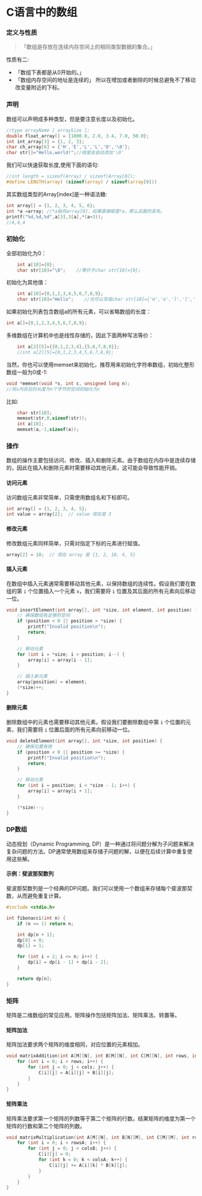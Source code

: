 # C语言中的数组

### 定义与性质

> 「数组是存放在连续内存空间上的相同类型数据的集合。」

性质有二:
-    「数组下表都是从0开始的。」
-    「数组内存空间的地址是连续的」
所以在增加或者删除的时候总避免不了移动改变量附近的下标。

### 声明
数组可以声明成多种类型，但是要注意长度以及初始化。
```c
//type arrayName [ arraySize ];
double float_array[] = {1000.0, 2.0, 3.4, 7.0, 50.0};
int int_array[3] = {1, 2, 3};
char ch_array[6] = {'H','E','L','L','O','\0'};
char str[]="Hello,world!";//结尾会自动添加'\0'
```
我们可以快速获取长度,使用下面的语句:
```c
//int length = sizeof(Array) / sizeof(Array[0]);
#define LENGTH(array) (sizeof(array) / sizeof(array[0]))
```
其实数组类型的$\text{Array}\text{[index]}$是一种语法糖:
```c
int array[] = {1, 2, 3, 4, 5, 6};
int *a =array; //*a指向array[0]，如果直接赋值*a，那么后面的丢失。
printf("%d,%d,%d",a[3],3[a],*(a+3));
//4,4,4
```
### 初始化

全部初始化为0：
```c
    int a[10]={0};
    char str[10]="\0";    //等价于char str[10]={0};
```

初始化为其他值：
```c
    int a[10]={0,1,2,3,4,5,6,7,8,9};
    char str[10]="Hello";    //也可以写成char str[10]={'H','e','l','l','o','\0'}
```

如果初始化列表包含数组a的所有元素，可以省略数组的长度：
```c
int a[]={0,1,2,3,4,5,6,7,8,9};
```

多维数组在计算机中也是线性存储的，因此下面两种写法等价：
```c
    int a[2][5]={{0,1,2,3,4},{5,6,7,8,9}};
    //int a[2][5]={0,1,2,3,4,5,6,7,8,9};
```
当然，你也可以使用memset来初始化，推荐用来初始化字符串数组，初始化整形数组一般为0或-1:
```c
void *memset(void *s, int c, unsigned long n);
//将s内存后的长度为n个字节的空间初始化为c
```
比如:
```c
    char str[10];
    memset(str,0,sizeof(str));
    int a[10];
    memset(a,-1,sizeof(a));
```

### 操作

数组的操作主要包括访问、修改、插入和删除元素。由于数组在内存中是连续存储的，因此在插入和删除元素时需要移动其他元素，这可能会导致性能开销。

#### 访问元素

访问数组元素非常简单，只需使用数组名和下标即可。

```c
int array[] = {1, 2, 3, 4, 5};
int value = array[2];  // value 现在是 3
```

#### 修改元素

修改数组元素同样简单，只需对指定下标的元素进行赋值。

```c
array[2] = 10;  // 现在 array 是 {1, 2, 10, 4, 5}
```

#### 插入元素

在数组中插入元素通常需要移动其他元素，以保持数组的连续性。假设我们要在数组的第 `i` 个位置插入一个元素 `x`，我们需要将 `i` 位置及其后面的所有元素向后移动一位。

```c
void insertElement(int array[], int *size, int element, int position) {
    // 确保数组有足够的空间
    if (position < 0 || position > *size) {
        printf("Invalid position\n");
        return;
    }

    // 移动元素
    for (int i = *size; i > position; i--) {
        array[i] = array[i - 1];
    }

    // 插入新元素
    array[position] = element;
    (*size)++;
}
```

#### 删除元素

删除数组中的元素也需要移动其他元素。假设我们要删除数组中第 `i` 个位置的元素，我们需要将 `i` 位置后面的所有元素向前移动一位。

```c
void deleteElement(int array[], int *size, int position) {
    // 确保位置有效
    if (position < 0 || position >= *size) {
        printf("Invalid position\n");
        return;
    }

    // 移动元素
    for (int i = position; i < *size - 1; i++) {
        array[i] = array[i + 1];
    }

    (*size)--;
}
```

### DP数组

动态规划（Dynamic Programming, DP）是一种通过将问题分解为子问题来解决复杂问题的方法。DP通常使用数组来存储子问题的解，以便在后续计算中重复使用这些解。

#### 示例：斐波那契数列

斐波那契数列是一个经典的DP问题。我们可以使用一个数组来存储每个斐波那契数，从而避免重复计算。

```c
#include <stdio.h>

int fibonacci(int n) {
    if (n <= 1) return n;

    int dp[n + 1];
    dp[0] = 0;
    dp[1] = 1;

    for (int i = 2; i <= n; i++) {
        dp[i] = dp[i - 1] + dp[i - 2];
    }

    return dp[n];
}
```

### 矩阵

矩阵是二维数组的常见应用。矩阵操作包括矩阵加法、矩阵乘法、转置等。

#### 矩阵加法

矩阵加法要求两个矩阵的维度相同，对应位置的元素相加。

```c
void matrixAddition(int A[M][N], int B[M][N], int C[M][N], int rows, int cols) {
    for (int i = 0; i < rows; i++) {
        for (int j = 0; j < cols; j++) {
            C[i][j] = A[i][j] + B[i][j];
        }
    }
}
```

#### 矩阵乘法

矩阵乘法要求第一个矩阵的列数等于第二个矩阵的行数。结果矩阵的维度为第一个矩阵的行数和第二个矩阵的列数。

```c
void matrixMultiplication(int A[M][N], int B[N][M], int C[M][M], int rowsA, int colsA, int colsB) {
    for (int i = 0; i < rowsA; i++) {
        for (int j = 0; j < colsB; j++) {
            C[i][j] = 0;
            for (int k = 0; k < colsA; k++) {
                C[i][j] += A[i][k] * B[k][j];
            }
        }
    }
}
```